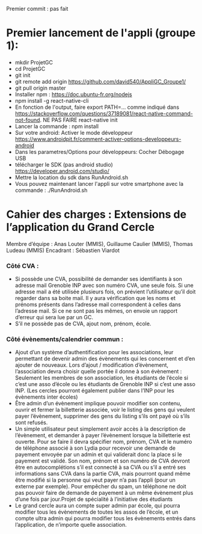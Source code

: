 Premier commit : pas fait

# Premier lancement de l'appli (groupe 1):

* mkdir ProjetGC
* cd ProjetGC
* git init
* git remote add origin https://github.com/david540/AppliGC_Groupe1/
* git pull origin master
* Installer npm : https://doc.ubuntu-fr.org/nodejs
* npm install -g react-native-cli
* En fonction de l'output, faire export PATH=... comme indiqué dans https://stackoverflow.com/questions/37189081/react-native-command-not-found. NE PAS FAIRE react-native init
* Lancer la commande : npm install
* Sur votre android: Activer le mode développeur https://www.androidpit.fr/comment-activer-options-developpeurs-android
* Dans les parametres/Options pour développeurs: Cocher Débogage USB 
* télécharger le SDK (pas android studio) https://developer.android.com/studio/
* Mettre la location du sdk dans RunAndroid.sh
* Vous pouvez maintenant lancer l'appli sur votre smartphone avec la commande : ./RunAndroid.sh


# Cahier des charges : Extensions de l’application du Grand Cercle
Membre d’équipe : Anas Louter (MMIS), Guillaume Caulier (MMIS), Thomas Ludeau (MMIS)
Encadrant : Sébastien Viardot

### Côté CVA :
- Si possède une CVA, possibilité de demander ses identifiants à son adresse mail
Grenoble INP avec son numéro CVA, une seule fois.
Si une adresse mail a été utilisée plusieurs fois, on prévient l’utilisateur qu’il doit
regarder dans sa boite mail.
Il y aura vérification que les noms et prénoms présents dans l’adresse mail
correspondent à celles dans l’adresse mail. Si ce ne sont pas les mêmes, on envoie un
rapport d’erreur qui sera lue par un GC.
- S’il ne possède pas de CVA, ajout nom, prénom, école.

### Côté évènements/calendrier commun :
- Ajout d’un système d’authentification pour les associations, leur permettant de
devenir admin des évènements qui les concernent et d’en ajouter de nouveaux. Lors
d’ajout / modification d’évènement, l’association devra choisir quelle portée il donne
à son évènement : Seulement les membres de son association, les étudiants de
l’école si c’est une asso d’école ou les étudiants de Grenoble INP si c’est une asso
INP. (Les cercles pourront également publier dans l’INP pour les évènements inter
écoles)
- Être admin d’un évènement implique pouvoir modifier son contenu, ouvrir et fermer
la billetterie associée, voir le listing des gens qui veulent payer l’évènement,
supprimer des gens du listing s’ils ont payé où s’ils sont refusés.
- Un simple utilisateur peut simplement avoir accès à la description de l’évènement, et
demander à payer l’évènement lorsque la billetterie est ouverte. Pour se faire il
devra spécifier nom, prénom, CVA et le numéro de téléphone associé à son Lydia
pour recevoir une demande de payement envoyée par un admin et qui validerait
donc la place si le payement est validé.
Son nom, prénom et son numéro de CVA devront être en autocomplétions s’il est
connecté à sa CVA ou s’il a entré ses informations sans CVA dans la partie CVA, mais
pourront quand même être modifié si la personne qui veut payer n’a pas l’appli
(pour un externe par exemple).
Pour empêcher du spam, un téléphone ne doit pas pouvoir faire de demande de
payement à un même évènement plus d’une fois par jour.Projet de spécialité à l’initiative des étudiants
- Le grand cercle aura un compte super admin par école, qui pourra modifier tous les
évènements de toutes les assos de l’école, et un compte ultra admin qui pourra
modifier tous les évènements entrés dans l’application, de n’importe quelle
association.
